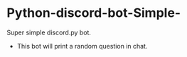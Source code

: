 # Python-discord-bot-Simple-

  Super simple discord.py bot.
  
- This bot will print a random
  question in chat.
